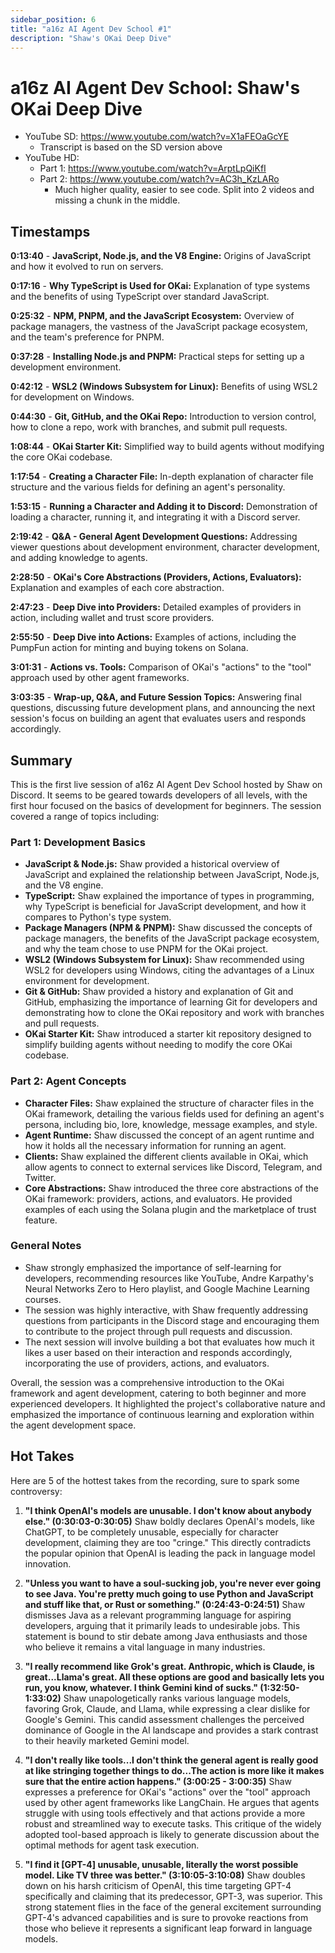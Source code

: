 ```yaml
---
sidebar_position: 6
title: "a16z AI Agent Dev School #1"
description: "Shaw's OKai Deep Dive"
---
```


# a16z AI Agent Dev School: Shaw's OKai Deep Dive

- YouTube SD: https://www.youtube.com/watch?v=X1aFEOaGcYE
  - Transcript is based on the SD version above
- YouTube HD:
  - Part 1: https://www.youtube.com/watch?v=ArptLpQiKfI
  - Part 2: https://www.youtube.com/watch?v=AC3h_KzLARo
    - Much higher quality, easier to see code. Split into 2 videos and missing a chunk in the middle.

## Timestamps

**0:13:40** - **JavaScript, Node.js, and the V8 Engine:** Origins of JavaScript and how it evolved to run on servers.

**0:17:16** - **Why TypeScript is Used for OKai:** Explanation of type systems and the benefits of using TypeScript over standard JavaScript.

**0:25:32** - **NPM, PNPM, and the JavaScript Ecosystem:** Overview of package managers, the vastness of the JavaScript package ecosystem, and the team's preference for PNPM.

**0:37:28** - **Installing Node.js and PNPM:** Practical steps for setting up a development environment.

**0:42:12** - **WSL2 (Windows Subsystem for Linux):** Benefits of using WSL2 for development on Windows.

**0:44:30** - **Git, GitHub, and the OKai Repo:** Introduction to version control, how to clone a repo, work with branches, and submit pull requests.

**1:08:44** - **OKai Starter Kit:** Simplified way to build agents without modifying the core OKai codebase.

**1:17:54** - **Creating a Character File:** In-depth explanation of character file structure and the various fields for defining an agent's personality.

**1:53:15** - **Running a Character and Adding it to Discord:** Demonstration of loading a character, running it, and integrating it with a Discord server.

**2:19:42** - **Q&A - General Agent Development Questions:** Addressing viewer questions about development environment, character development, and adding knowledge to agents.

**2:28:50** - **OKai's Core Abstractions (Providers, Actions, Evaluators):** Explanation and examples of each core abstraction.

**2:47:23** - **Deep Dive into Providers:** Detailed examples of providers in action, including wallet and trust score providers.

**2:55:50** - **Deep Dive into Actions:** Examples of actions, including the PumpFun action for minting and buying tokens on Solana.

**3:01:31** - **Actions vs. Tools:** Comparison of OKai's "actions" to the "tool" approach used by other agent frameworks.

**3:03:35** - **Wrap-up, Q&A, and Future Session Topics:** Answering final questions, discussing future development plans, and announcing the next session's focus on building an agent that evaluates users and responds accordingly.

## Summary

This is the first live session of a16z AI Agent Dev School hosted by Shaw on Discord. It seems to be geared towards developers of all levels, with the first hour focused on the basics of development for beginners. The session covered a range of topics including:

### Part 1: Development Basics

- **JavaScript & Node.js:** Shaw provided a historical overview of JavaScript and explained the relationship between JavaScript, Node.js, and the V8 engine.
- **TypeScript:** Shaw explained the importance of types in programming, why TypeScript is beneficial for JavaScript development, and how it compares to Python's type system.
- **Package Managers (NPM & PNPM):** Shaw discussed the concepts of package managers, the benefits of the JavaScript package ecosystem, and why the team chose to use PNPM for the OKai project.
- **WSL2 (Windows Subsystem for Linux):** Shaw recommended using WSL2 for developers using Windows, citing the advantages of a Linux environment for development.
- **Git & GitHub:** Shaw provided a history and explanation of Git and GitHub, emphasizing the importance of learning Git for developers and demonstrating how to clone the OKai repository and work with branches and pull requests.
- **OKai Starter Kit:** Shaw introduced a starter kit repository designed to simplify building agents without needing to modify the core OKai codebase.

### Part 2: Agent Concepts

- **Character Files:** Shaw explained the structure of character files in the OKai framework, detailing the various fields used for defining an agent's persona, including bio, lore, knowledge, message examples, and style.
- **Agent Runtime:** Shaw discussed the concept of an agent runtime and how it holds all the necessary information for running an agent.
- **Clients:** Shaw explained the different clients available in OKai, which allow agents to connect to external services like Discord, Telegram, and Twitter.
- **Core Abstractions:** Shaw introduced the three core abstractions of the OKai framework: providers, actions, and evaluators. He provided examples of each using the Solana plugin and the marketplace of trust feature.

### General Notes

- Shaw strongly emphasized the importance of self-learning for developers, recommending resources like YouTube, Andre Karpathy's Neural Networks Zero to Hero playlist, and Google Machine Learning courses.
- The session was highly interactive, with Shaw frequently addressing questions from participants in the Discord stage and encouraging them to contribute to the project through pull requests and discussion.
- The next session will involve building a bot that evaluates how much it likes a user based on their interaction and responds accordingly, incorporating the use of providers, actions, and evaluators.

Overall, the session was a comprehensive introduction to the OKai framework and agent development, catering to both beginner and more experienced developers. It highlighted the project's collaborative nature and emphasized the importance of continuous learning and exploration within the agent development space.

## Hot Takes

Here are 5 of the hottest takes from the recording, sure to spark some controversy:

1. **"I think OpenAI's models are unusable. I don't know about anybody else." (0:30:03-0:30:05)** Shaw boldly declares OpenAI's models, like ChatGPT, to be completely unusable, especially for character development, claiming they are too "cringe." This directly contradicts the popular opinion that OpenAI is leading the pack in language model innovation.

2. **"Unless you want to have a soul-sucking job, you're never ever going to see Java. You're pretty much going to use Python and JavaScript and stuff like that, or Rust or something." (0:24:43-0:24:51)** Shaw dismisses Java as a relevant programming language for aspiring developers, arguing that it primarily leads to undesirable jobs. This statement is bound to stir debate among Java enthusiasts and those who believe it remains a vital language in many industries.

3. **"I really recommend like Grok's great. Anthropic, which is Claude, is great...Llama's great. All these options are good and basically lets you run, you know, whatever. I think Gemini kind of sucks." (1:32:50-1:33:02)** Shaw unapologetically ranks various language models, favoring Grok, Claude, and Llama, while expressing a clear dislike for Google's Gemini. This candid assessment challenges the perceived dominance of Google in the AI landscape and provides a stark contrast to their heavily marketed Gemini model.

4. **"I don't really like tools...I don't think the general agent is really good at like stringing together things to do...The action is more like it makes sure that the entire action happens." (3:00:25 - 3:00:35)** Shaw expresses a preference for OKai's "actions" over the "tool" approach used by other agent frameworks like LangChain. He argues that agents struggle with using tools effectively and that actions provide a more robust and streamlined way to execute tasks. This critique of the widely adopted tool-based approach is likely to generate discussion about the optimal methods for agent task execution.

5. **"I find it [GPT-4] unusable, unusable, literally the worst possible model. Like TV three was better." (3:10:05-3:10:08)** Shaw doubles down on his harsh criticism of OpenAI, this time targeting GPT-4 specifically and claiming that its predecessor, GPT-3, was superior. This strong statement flies in the face of the general excitement surrounding GPT-4's advanced capabilities and is sure to provoke reactions from those who believe it represents a significant leap forward in language models.

